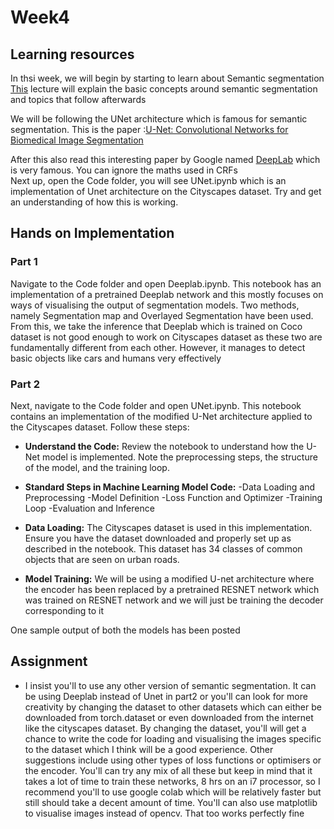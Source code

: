 # Week4

## Learning resources
In thsi week, we will begin by starting to learn about Semantic segmentation 
[This](https://www.youtube.com/watch?v=nDPWywWRIRo&list=RDQMw0DagWEDkno&start_radio=1) lecture will explain the basic concepts around semantic segmentation and topics that follow afterwards  

We will be following the UNet architecture which is famous for semantic segmentation. This is the paper :[U-Net: Convolutional Networks for Biomedical
 Image Segmentation](https://arxiv.org/pdf/1505.04597)

After this also read this interesting paper by Google named [DeepLab](https://arxiv.org/pdf/1606.00915) which is very famous. You can ignore the maths used in CRFs  
 Next up, open the Code folder, you will see UNet.ipynb which is an implementation of Unet architecture on the Cityscapes dataset. Try and get an understanding of how this is working.   

## Hands on Implementation

### Part 1
  Navigate to the Code folder and open Deeplab.ipynb. This notebook has an implementation of a pretrained Deeplab network and this mostly focuses on ways of visualising the output of segmentation models. Two methods, namely Segmentation map and Overlayed Segmentation have been used.  
  From this, we take the inference that Deeplab which is trained on Coco dataset is not good enough to work on Cityscapes dataset as these two are fundamentally different from each other. However, it manages to detect basic objects like cars and humans very effectively

### Part 2
Next, navigate to the Code folder and open UNet.ipynb. This notebook contains an implementation of the modified U-Net architecture applied to the Cityscapes dataset. Follow these steps:  

- **Understand the Code:**  Review the notebook to understand how the U-Net model is implemented. Note the preprocessing steps, the structure of the model, and the training loop.
- **Standard Steps in Machine Learning Model Code:** 
  -Data Loading and Preprocessing
  -Model Definition
  -Loss Function and Optimizer
  -Training Loop
  -Evaluation and Inference



- **Data Loading:** The Cityscapes dataset is used in this implementation. Ensure you have the dataset downloaded and properly set up as described in the notebook. This dataset has 34 classes of common objects that are seen on urban roads.
- **Model Training:** We will be using a modified U-net architecture where the encoder has been replaced by a pretrained RESNET network which was trained on RESNET network and we will just be training the decoder corresponding to it

One sample output of both the models has been posted  

## Assignment

- I insist you'll to use any other version of semantic segmentation. It can be using Deeplab instead of  Unet in part2 or you'll can look for more creativity by changing the dataset to other datasets which can either be downloaded from torch.dataset or even downloaded from the internet like the cityscapes dataset. By changing the dataset, you'll will get a chance to write the code for loading and visualising the images specific to the dataset which I think will be a good experience. Other suggestions include using other types of loss functions  or optimisers or the encoder. You'll can try any mix of all these but keep in mind that it takes a lot of time to train these networks, 8 hrs on an i7 processor, so I recommend you'll to use google colab which will be relatively faster but still should take a decent amount of time. You'll can also use matplotlib to visualise images instead of opencv. That too works perfectly fine
